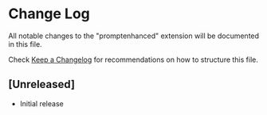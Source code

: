 # Change Log

All notable changes to the "promptenhanced" extension will be documented in this file.

Check [Keep a Changelog](http://keepachangelog.com/) for recommendations on how to structure this file.

## [Unreleased]

- Initial release